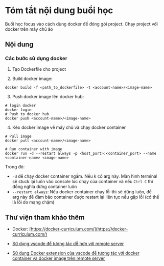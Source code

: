 # Tóm tắt nội dung buổi học

Buổi học focus vào cách dùng docker để đóng gói project. Chạy project với docker trên máy chủ ảo

## Nội dung

### Các bước sử dụng docker

1. Tạo Dockerfile cho project

2. Build docker image:

```shell
docker build -f <path_to_dockerfile> -t <account-name>/<image-name>
```

3. Push docker image lên docker hub:

```shell
# login docker
docker login
# Push to docker hub
docker push <account-name>/<image-name>
```

4. Kéo docker image về máy chủ và chạy docker container


```shell
# Pull image
docker pull <account-name>/<image-name>

# Run container with image
docker run -d --restart always -p <host_port>:<container_port> --name <container-name> <image-name>

```

Trong đó:

- `-d` để chạy docker container ngầm. Nếu k có arg này. Màn hình terminal sẽ stuck lại luôn vào console lúc chạy của container và nếu `Ctrl C` thì đồng nghĩa dừng container luôn
- `--restart always`: Nếu docker container chạy lỗi thì sẽ dừng luôn, để arg này để đảm bảo container được restart lại liên tục nếu gặp lỗi (có thể là lỗi do mạng chậm)

## Thư viện tham khảo thêm

- Docker: [https://docker-curriculum.com/](https://docker-curriculum.com/)

- [Sử dụng vscode để tương tác dễ hơn với remote server](https://www.digitalocean.com/community/tutorials/how-to-use-visual-studio-code-for-remote-development-via-the-remote-ssh-plugin)

- [Sử dụng Docker extension của vscode để tương tác với docker container và docker image trên remote server](https://code.visualstudio.com/docs/containers/overview)
